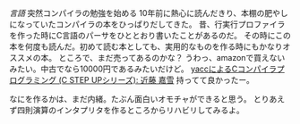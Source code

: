 *言語* 突然コンパイラの勉強を始める
10年前に熱心に読んだきり、本棚の肥やしになっていたコンパイラの本をひっぱりだしてきた。
昔、行実行プロファイラを作った時にC言語のパーサをひととおり書いたことがあるのだ。
その時にこの本を何度も読んだ。初めて読む本としても、実用的なものを作る時にもかなりオススメの本。
ところで、まだ売ってあるのかな？
うわっ、amazonで買えないみたい。中古でなら10000円であるみたいだけど。
[yaccによるCコンパイラプログラミング (C STEP UPシリーズ): 近藤 嘉雪](http://www.amazon.co.jp/yacc%E3%81%AB%E3%82%88%E3%82%8BC%E3%82%B3%E3%83%B3%E3%83%91%E3%82%A4%E3%83%A9%E3%83%97%E3%83%AD%E3%82%B0%E3%83%A9%E3%83%9F%E3%83%B3%E3%82%B0-STEP-UP%E3%82%B7%E3%83%AA%E3%83%BC%E3%82%BA-%E8%BF%91%E8%97%A4-%E5%98%89%E9%9B%AA/dp/4890521364/ref=sr_1_1/503-3380499-4290369?ie=UTF8&s=books&qid=1215347026&sr=1-1)
持ってて良かったー。

なにを作るかは、まだ内緒。たぶん面白いオモチャができると思う。
とりあえず四則演算のインタプリタを作るところからリハビリしてみるよ。
